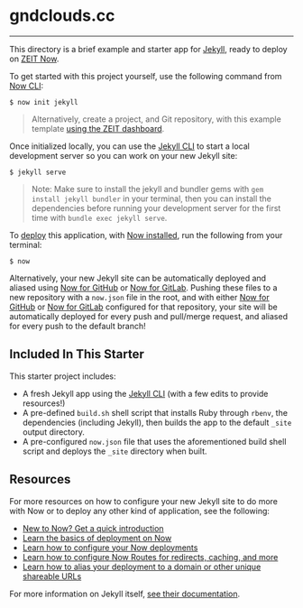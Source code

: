 # gndclouds.cc






















----


This directory is a brief example and starter app for [Jekyll](https://jekyllrb.com/), ready to deploy on [ZEIT Now](https://zeit.co/now).

To get started with this project yourself, use the following command from [Now CLI](https://zeit.co/docs/v2/getting-started/installation#now-cli):

```shell
$ now init jekyll
```

> Alternatively, create a project, and Git repository, with this example template [using the ZEIT dashboard](https://zeit.co/new/jekyll).

Once initialized locally, you can use the [Jekyll CLI](https://jekyllrb.com/docs/) to start a local development server so you can work on your new Jekyll site:

```shell
$ jekyll serve
```

> Note: Make sure to install the jekyll and bundler gems with `gem install jekyll bundler` in your terminal, then you can install the dependencies before running your development server for the first time with `bundle exec jekyll serve`.

To [deploy](https://zeit.co/docs/v2/deployments/basics) this application, with [Now installed](https://zeit.co/docs/v2/getting-started/installation), run the following from your terminal:

```shell
$ now
```

Alternatively, your new Jekyll site can be automatically deployed and aliased using [Now for GitHub](https://zeit.co/docs/v2/integrations/now-for-github) or [Now for GitLab](https://zeit.co/docs/v2/integrations/now-for-gitlab). Pushing these files to a new repository with a `now.json` file in the root, and with either [Now for GitHub](https://zeit.co/docs/v2/integrations/now-for-github) or [Now for GitLab](https://zeit.co/docs/v2/integrations/now-for-github) configured for that repository, your site will be automatically deployed for every push and pull/merge request, and aliased for every push to the default branch!

## Included In This Starter

This starter project includes:
- A fresh Jekyll app using the [Jekyll CLI](https://jekyllrb.com/docs/usage/) (with a few edits to provide resources!)
- A pre-defined `build.sh` shell script that installs Ruby through `rbenv`, the dependencies (including Jekyll), then builds the app to the default `_site` output directory.
- A pre-configured `now.json` file that uses the aforementioned build shell script and deploys the `_site` directory when built.

## Resources

For more resources on how to configure your new Jekyll site to do more with Now or to deploy any other kind of application, see the following:

- [New to Now? Get a quick introduction](https://zeit.co/docs/v2/getting-started/introduction-to-now)
- [Learn the basics of deployment on Now](https://zeit.co/docs/v2/deployments/basics)
- [Learn how to configure your Now deployments](https://zeit.co/docs/v2/deployments/configuration)
- [Learn how to configure Now Routes for redirects, caching, and more](https://zeit.co/docs/v2/deployments/routes)
- [Learn how to alias your deployment to a domain or other unique shareable URLs](https://zeit.co/docs/v2/domains-and-aliases/introduction)

For more information on Jekyll itself, [see their documentation](https://jekyllrb.com/docs/).
